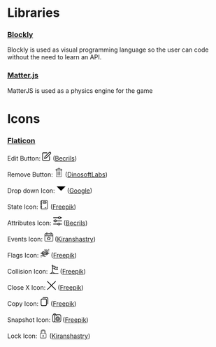 # Libraries
 ### [Blockly](https://developers.google.com/blockly)
Blockly is used as visual programming language so the user can code without the need to learn an API.
 ### [Matter.js](https://brm.io/matter-js/)
 MatterJS is used as a physics engine for the game

# Icons

### [Flaticon](https://www.flaticon.com/)

Edit Button: <img width="20px" height="20px" src="./assets/icons/edit.svg">  ([Becrils](https://www.flaticon.com/authors/becris))

Remove Button: <img width="20px" height="20px" src="./assets/icons/delete.svg">  ([DinosoftLabs](https://www.flaticon.com/authors/dinosoftlabs))

Drop down Icon: <img width="20px" height="20px" src="./assets/icons/dropDown.svg">  ([Google](https://www.flaticon.com/authors/google))

State Icon: <img width="20px" height="20px" src="./assets/icons/states.svg">  ([Freepik](https://www.flaticon.com/authors/freepik))

Attributes Icon: <img width="20px" height="20px" src="./assets/icons/attributes.svg">  ([Becrils](https://www.flaticon.com/authors/becris))

Events Icon: <img width="20px" height="20px" src="./assets/icons/events.svg">  ([Kiranshastry](https://www.flaticon.com/authors/kiranshastry))

Flags Icon: <img width="20px" height="20px" src="./assets/icons/collision.svg">  ([Freepik](https://www.flaticon.com/authors/freepik))

Collision Icon: <img width="20px" height="20px" src="./assets/icons/flags.svg">  ([Freepik](https://www.flaticon.com/authors/freepik))

Close X Icon: <img width="20px" height="20px" src="./assets/icons/closeX.svg">  ([Freepik](https://www.flaticon.com/authors/freepik))

Copy Icon: <img width="20px" height="20px" src="./assets/icons/copy.svg">  ([Freepik](https://www.flaticon.com/authors/freepik))

Snapshot Icon: <img width="20px" height="20px" src="./assets/icons/snapshot.svg">  ([Freepik](https://www.flaticon.com/authors/freepik))

Lock Icon: <img width="20px" height="20px" src="./assets/icons/lock.svg">  ([Kiranshastry](https://www.flaticon.com/authors/kiranshastry))